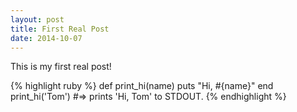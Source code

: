 ```yaml
---
layout: post
title: First Real Post
date: 2014-10-07
---
```

This is my first real post!


{% highlight ruby %}
def print_hi(name)
  puts "Hi, #{name}"
end
print_hi('Tom')
#=> prints 'Hi, Tom' to STDOUT.
{% endhighlight %}